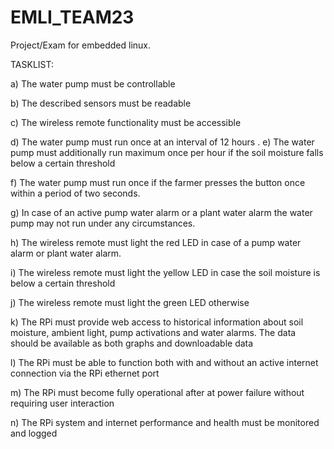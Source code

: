 # EMLI_TEAM23
Project/Exam for embedded linux.

TASKLIST:

a) The water pump must be controllable

b) The described sensors must be readable

c) The wireless remote functionality must be accessible

d) The water pump must run once at an interval of 12 hours
.
e) The water pump must additionally run maximum once per hour if the soil moisture falls below a certain threshold

f) The water pump must run once if the farmer presses the button once within a period of two seconds.

g) In case of an active pump water alarm or a plant water alarm the water pump may not run under any circumstances.

h) The wireless remote must light the red LED in case of a pump water alarm or plant water alarm.

i) The wireless remote must light the yellow LED in case the soil moisture is below a certain threshold

j) The wireless remote must light the green LED otherwise

k) The RPi must provide web access to historical information about soil moisture, ambient light, pump activations and water alarms. The data should be available as both graphs and downloadable data

l) The RPi must be able to function both with and without an active internet connection via the RPi ethernet port

m) The RPi must become fully operational after at power failure without requiring user interaction

n) The RPi system and internet performance and health must be monitored and logged
